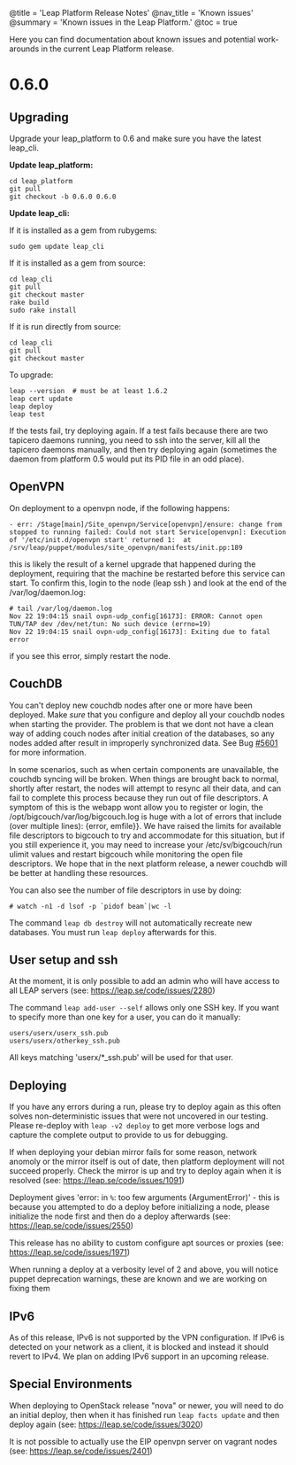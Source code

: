 @title = 'Leap Platform Release Notes'
@nav_title = 'Known issues'
@summary = 'Known issues in the Leap Platform.'
@toc = true

Here you can find documentation about known issues and potential work-arounds in the current Leap Platform release.

0.6.0
==============

Upgrading
------------------

Upgrade your leap_platform to 0.6 and make sure you have the latest leap_cli.

**Update leap_platform:**

    cd leap_platform
    git pull
    git checkout -b 0.6.0 0.6.0 

**Update leap_cli:**

If it is installed as a gem from rubygems:

    sudo gem update leap_cli

If it is installed as a gem from source:

    cd leap_cli
    git pull
    git checkout master
    rake build
    sudo rake install

If it is run directly from source:

    cd leap_cli
    git pull
    git checkout master

To upgrade:

    leap --version  # must be at least 1.6.2
    leap cert update
    leap deploy
    leap test

If the tests fail, try deploying again. If a test fails because there are two tapicero daemons running, you need to ssh into the server, kill all the tapicero daemons manually, and then try deploying again (sometimes the daemon from platform 0.5 would put its PID file in an odd place).

OpenVPN
------------------

On deployment to a openvpn node, if the following happens:

    - err: /Stage[main]/Site_openvpn/Service[openvpn]/ensure: change from stopped to running failed: Could not start Service[openvpn]: Execution of '/etc/init.d/openvpn start' returned 1:  at /srv/leap/puppet/modules/site_openvpn/manifests/init.pp:189

this is likely the result of a kernel upgrade that happened during the deployment, requiring that the machine be restarted before this service can start. To confirm this, login to the node (leap ssh <nodename>) and look at the end of the /var/log/daemon.log:

    # tail /var/log/daemon.log
    Nov 22 19:04:15 snail ovpn-udp_config[16173]: ERROR: Cannot open TUN/TAP dev /dev/net/tun: No such device (errno=19)
    Nov 22 19:04:15 snail ovpn-udp_config[16173]: Exiting due to fatal error

if you see this error, simply restart the node.

CouchDB
---------------------

You can't deploy new couchdb nodes after one or more have been deployed. Make *sure* that you configure and deploy all your couchdb nodes when starting the provider. The problem is that we dont not have a clean way of adding couch nodes after initial creation of the databases, so any nodes added after result in improperly synchronized data. See Bug [#5601](https://leap.se/code/issues/5601) for more information.

In some scenarios, such as when certain components are unavailable, the couchdb syncing will be broken. When things are brought back to normal, shortly after restart, the nodes will attempt to resync all their data, and can fail to complete this process because they run out of file descriptors. A symptom of this is the webapp wont allow you to register or login, the /opt/bigcouch/var/log/bigcouch.log is huge with a lot of errors that include (over multiple lines): {error,  emfile}}. We have raised the limits for available file descriptors to bigcouch to try and accommodate for this situation, but if you still experience it, you may need to increase your /etc/sv/bigcouch/run ulimit values and restart bigcouch while monitoring the open file descriptors. We hope that in the next platform release, a newer couchdb will be better at handling these resources.

You can also see the number of file descriptors in use by doing:

    # watch -n1 -d lsof -p `pidof beam`|wc -l

The command `leap db destroy` will not automatically recreate new databases. You must run `leap deploy` afterwards for this.

User setup and ssh
------------------

At the moment, it is only possible to add an admin who will have access to all LEAP servers (see: https://leap.se/code/issues/2280)

The command `leap add-user --self` allows only one SSH key. If you want to specify more than one key for a user, you can do it manually:

    users/userx/userx_ssh.pub
    users/userx/otherkey_ssh.pub

All keys matching 'userx/*_ssh.pub' will be used for that user.

Deploying
---------

If you have any errors during a run, please try to deploy again as this often solves non-deterministic issues that were not uncovered in our testing. Please re-deploy with `leap -v2 deploy` to get more verbose logs and capture the complete output to provide to us for debugging.

If when deploying your debian mirror fails for some reason, network anomoly or the mirror itself is out of date, then platform deployment will not succeed properly. Check the mirror is up and try to deploy again when it is resolved (see: https://leap.se/code/issues/1091)

Deployment gives 'error: in `%`: too few arguments (ArgumentError)' - this is because you attempted to do a deploy before initializing a node, please initialize the node first and then do a deploy afterwards (see: https://leap.se/code/issues/2550)

This release has no ability to custom configure apt sources or proxies (see: https://leap.se/code/issues/1971)

When running a deploy at a verbosity level of 2 and above, you will notice puppet deprecation warnings, these are known and we are working on fixing them

IPv6
----

As of this release, IPv6 is not supported by the VPN configuration. If IPv6 is detected on your network as a client, it is blocked and instead it should revert to IPv4. We plan on adding IPv6 support in an upcoming release.


Special Environments
--------------------

When deploying to OpenStack release "nova" or newer, you will need to do an initial deploy, then when it has finished run `leap facts update` and then deploy again (see: https://leap.se/code/issues/3020)

It is not possible to actually use the EIP openvpn server on vagrant nodes (see: https://leap.se/code/issues/2401)
